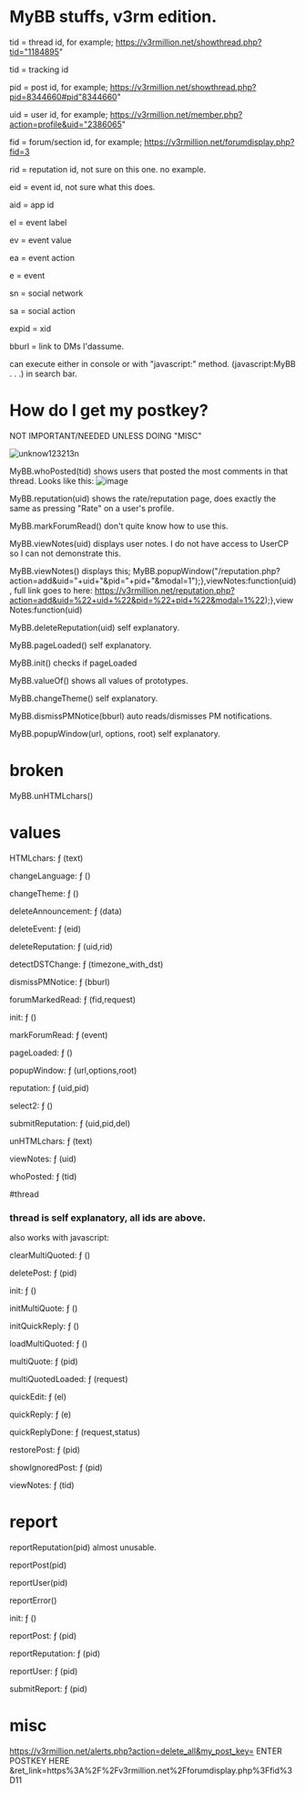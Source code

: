 # MyBB stuffs, v3rm edition.

tid = thread id, for example; https://v3rmillion.net/showthread.php?tid="1184895"

tid = tracking id

pid = post id, for example; https://v3rmillion.net/showthread.php?pid=8344660#pid"8344660"

uid = user id, for example; https://v3rmillion.net/member.php?action=profile&uid="2386065"

fid = forum/section id, for example; https://v3rmillion.net/forumdisplay.php?fid=3

rid = reputation id, not sure on this one. no example.

eid = event id, not sure what this does.

aid = app id

el = event label

ev = event value

ea = event action

e = event

sn = social network

sa = social action

expid = xid

bburl = link to DMs I'dassume.

can execute either in console or with "javascript:" method. (javascript:MyBB . . .) in search bar.

# How do I get my postkey?

NOT IMPORTANT/NEEDED UNLESS DOING "MISC"

![unknow123213n](https://user-images.githubusercontent.com/83344789/185798306-9c14532a-2215-4e01-af04-01d34c7b7d0b.png)

MyBB.whoPosted(tid) shows users that posted the most comments in that thread. Looks like this: 
![image](https://user-images.githubusercontent.com/83344789/185798342-0f9f1919-40bf-4dda-88b2-63ceb0172167.png)

MyBB.reputation(uid) shows the rate/reputation page, does exactly the same as pressing "Rate" on a user's profile.

MyBB.markForumRead() don't quite know how to use this.

MyBB.viewNotes(uid) displays user notes. I do not have access to UserCP so I can not demonstrate this.

MyBB.viewNotes() displays this; MyBB.popupWindow("/reputation.php?action=add&uid="+uid+"&pid="+pid+"&modal=1");},viewNotes:function(uid), full link goes to here: https://v3rmillion.net/reputation.php?action=add&uid=%22+uid+%22&pid=%22+pid+%22&modal=1%22);},viewNotes:function(uid)

MyBB.deleteReputation(uid) self explanatory.

MyBB.pageLoaded() self explanatory.

MyBB.init() checks if pageLoaded

MyBB.valueOf() shows all values of prototypes.

MyBB.changeTheme() self explanatory.

MyBB.dismissPMNotice(bburl) auto reads/dismisses PM notifications.

MyBB.popupWindow(url, options, root) self explanatory.

# broken

MyBB.unHTMLchars()

# values

HTMLchars: ƒ (text)

changeLanguage: ƒ ()

changeTheme: ƒ ()

deleteAnnouncement: ƒ (data)

deleteEvent: ƒ (eid)

deleteReputation: ƒ (uid,rid)

detectDSTChange: ƒ (timezone_with_dst)

dismissPMNotice: ƒ (bburl)

forumMarkedRead: ƒ (fid,request)

init: ƒ ()

markForumRead: ƒ (event)

pageLoaded: ƒ ()

popupWindow: ƒ (url,options,root)

reputation: ƒ (uid,pid)

select2: ƒ ()

submitReputation: ƒ (uid,pid,del)

unHTMLchars: ƒ (text)

viewNotes: ƒ (uid)

whoPosted: ƒ (tid)

#thread

### thread is self explanatory, all ids are above.

also works with javascript:

clearMultiQuoted: ƒ ()

deletePost: ƒ (pid)

init: ƒ ()

initMultiQuote: ƒ ()

initQuickReply: ƒ ()

loadMultiQuoted: ƒ ()

multiQuote: ƒ (pid)

multiQuotedLoaded: ƒ (request)

quickEdit: ƒ (el)

quickReply: ƒ (e)

quickReplyDone: ƒ (request,status)

restorePost: ƒ (pid)

showIgnoredPost: ƒ (pid)

viewNotes: ƒ (tid)

# report

reportReputation(pid) almost unusable.

reportPost(pid)

reportUser(pid)

reportError()

init: ƒ ()

reportPost: ƒ (pid)

reportReputation: ƒ (pid)

reportUser: ƒ (pid)

submitReport: ƒ (pid)

# misc

https://v3rmillion.net/alerts.php?action=delete_all&my_post_key= ENTER POSTKEY HERE &ret_link=https%3A%2F%2Fv3rmillion.net%2Fforumdisplay.php%3Ffid%3D11
